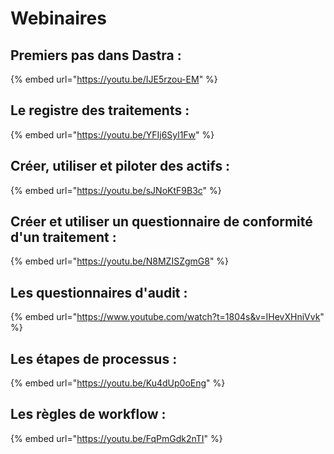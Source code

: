 # Webinaires

## Premiers pas dans Dastra :&#x20;

{% embed url="https://youtu.be/IJE5rzou-EM" %}



## &#x20;Le registre des traitements :

{% embed url="https://youtu.be/YFIj6Syl1Fw" %}



## Créer, utiliser et piloter des actifs :

{% embed url="https://youtu.be/sJNoKtF9B3c" %}



## Créer et utiliser un questionnaire de conformité d'un traitement :

{% embed url="https://youtu.be/N8MZISZgmG8" %}

## Les questionnaires d'audit :

{% embed url="https://www.youtube.com/watch?t=1804s&v=IHevXHniVvk" %}



## Les étapes de processus :

{% embed url="https://youtu.be/Ku4dUp0oEng" %}



## Les règles de workflow :

{% embed url="https://youtu.be/FqPmGdk2nTI" %}
